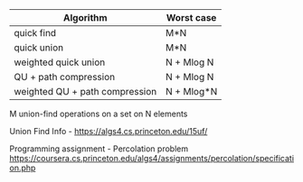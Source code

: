 | Algorithm          | Worst case    |
| ------------- | ------------- |
| quick find  | M*N  |
| quick union  | M*N  |
| weighted quick union  | N + Mlog N  |
| QU + path compression  | N + Mlog N  |
| weighted QU + path compression  | N + Mlog*N  |

M union-find operations on a set on N elements

Union Find Info - https://algs4.cs.princeton.edu/15uf/

Programming assignment - Percolation problem
https://coursera.cs.princeton.edu/algs4/assignments/percolation/specification.php
